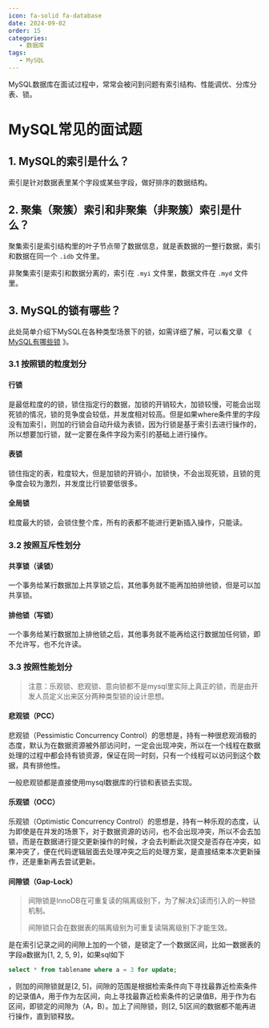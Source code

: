 ```yaml
---
icon: fa-solid fa-database
date: 2024-09-02
order: 15
categories:
   - 数据库
tags:
   - MySQL
---
```


MySQL数据库在面试过程中，常常会被问到问题有索引结构、性能调优、分库分表、锁。

<!-- more -->

# MySQL常见的面试题

## 1. MySQL的索引是什么？

索引是针对数据表里某个字段或某些字段，做好排序的数据结构。

## 2. 聚集（聚簇）索引和非聚集（非聚簇）索引是什么？

聚集索引是索引结构里的叶子节点带了数据信息，就是表数据的一整行数据，索引和数据在同一个 `.idb` 文件里。

非聚集索引是索引和数据分离的，索引在 `.myi` 文件里，数据文件在 `.myd` 文件里。

## 3. MySQL的锁有哪些？

此处简单介绍下MySQL在各种类型场景下的锁，如需详细了解，可以看文章 《  [MySQL有哪些锁](../database/mysql/MySQL有哪些锁.md)  》。

### 3.1 按照锁的粒度划分

#### **行锁**

是最低粒度的的锁，锁住指定行的数据，加锁的开销较大，加锁较慢，可能会出现死锁的情况，锁的竞争度会较低，并发度相对较高。但是如果where条件里的字段没有加索引，则加的行锁会自动升级为表锁，因为行锁是基于索引去进行操作的，所以想要加行锁，就一定要在条件字段为索引的基础上进行操作。

#### **表锁**

锁住指定的表，粒度较大，但是加锁的开销小，加锁快，不会出现死锁，且锁的竞争度会较为激烈，并发度比行锁要低很多。

#### 全局锁

粒度最大的锁，会锁住整个库，所有的表都不能进行更新插入操作，只能读。

### **3.2 按照互斥性划分**

#### **共享锁（读锁）**

一个事务给某行数据加上共享锁之后，其他事务就不能再加拍排他锁，但是可以加共享锁。

#### **排他锁（写锁）**

一个事务给某行数据加上排他锁之后，其他事务就不能再给这行数据加任何锁，即不允许写，也不允许读。

### **3.3 按照性能划分**

> 注意：乐观锁、悲观锁、意向锁都不是mysql里实际上真正的锁，而是由开发人员定义出来区分两种类型锁的设计思想。



#### **悲观锁（PCC）**

悲观锁（Pessimistic Concurrency Control）的思想是，持有一种很悲观消极的态度，默认为在数据资源被外部访问时，一定会出现冲突，所以在一个线程在数据处理的过程中都会持有锁资源，保证在同一时刻，只有一个线程可以访问到这个数据，具有排他性。

一般悲观锁都是直接使用mysql数据库的行锁和表锁去实现。



#### **乐观锁（OCC）**

乐观锁（Optimistic Concurrency Control）的思想是，持有一种乐观的态度，认为即使是在并发的场景下，对于数据资源的访问，也不会出现冲突，所以不会去加锁，而是在数据进行提交更新操作的时候，才会去判断此次提交是否存在冲突，如果冲突了，便在代码逻辑层面去处理冲突之后的处理方案，是直接结束本次更新操作，还是重新再去尝试更新。



#### **间隙锁（Gap-Lock）**

> 间隙锁是InnoDB在可重复读的隔离级别下，为了解决幻读而引入的一种锁机制。
>
> 间隙锁只会在数据表的隔离级别为可重复读隔离级别下才能生效。

是在索引记录之间的间隙上加的一个锁，是锁定了一个数据区间，比如一数据表的字段a数据为[1, 2, 5, 9]，如果sql如下

```sql
select * from tablename where a = 3 for update;
```

，则加的间隙锁就是[2, 5]，间隙的范围是根据检索条件向下寻找最靠近检索条件的记录值A，用于作为左区间，向上寻找最靠近检索条件的记录值B，用于作为右区间，即锁定的间隙为（A，B）。加上了间隙锁，则[2, 5]区间的数据都不能再进行操作，直到锁释放。
